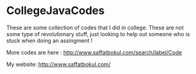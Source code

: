 # CollegeJavaCodes

These are some collection of codes that I did in college. These are not some type of revolutionary stuff, just looking to help out someone who is stuck when doing an assingment !

More codes are here : http://www.saffatbokul.com/search/label/Code

My website: http://www.saffatbokul.com/
